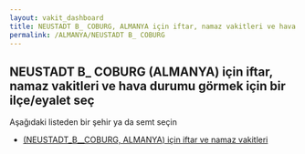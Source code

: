 ```yaml
---
layout: vakit_dashboard
title: NEUSTADT B_ COBURG, ALMANYA için iftar, namaz vakitleri ve hava durumu - ilçe/eyalet seç
permalink: /ALMANYA/NEUSTADT B_ COBURG
---
```


## NEUSTADT B_ COBURG (ALMANYA) için iftar, namaz vakitleri ve hava durumu  görmek için bir ilçe/eyalet seç

Aşağıdaki listeden bir şehir ya da semt seçin

* [ (NEUSTADT_B__COBURG, ALMANYA) için iftar ve namaz vakitleri](/ALMANYA/NEUSTADT_B__COBURG/)

<script type="text/javascript">
  var GLOBAL_COUNTRY = 'ALMANYA';
  var GLOBAL_CITY = 'NEUSTADT B_ COBURG';
  var GLOBAL_STATE = 'NEUSTADT B_ COBURG';
</script>
